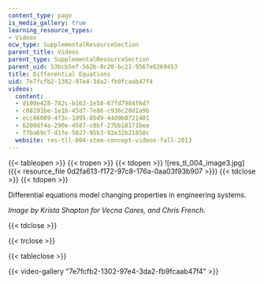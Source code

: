 ```yaml
---
content_type: page
is_media_gallery: true
learning_resource_types:
- Videos
ocw_type: SupplementalResourceSection
parent_title: Videos
parent_type: SupplementalResourceSection
parent_uid: 53bcb5ef-562b-8c20-bc21-9567e0269453
title: Differential Equations
uid: 7e7fcfb2-1302-97e4-3da2-fb9fcaab47f4
videos:
  content:
  - d100e428-782c-b163-1e58-67fd7984f6d7
  - c08191be-1e1b-45d7-7e86-c936c20d1a9b
  - ecc66009-4f3c-1d95-85d9-44d9b0721401
  - 6200df4a-290e-4587-c8bf-27bb18171bee
  - f7ba69c7-d1fe-5027-95b3-92e32b21858c
  website: res-tll-004-stem-concept-videos-fall-2013
---
```


{{< tableopen >}}
{{< tropen >}}
{{< tdopen >}}
![res_tl_004_image3.jpg]({{< resource_file 0d2fa613-f172-97c8-176a-0aa03f93b907 >}})
{{< tdclose >}}
{{< tdopen >}}


Differential equations model changing properties in engineering systems.

_Image by Krista Shapton for Vecna Cares, and Chris French._


{{< tdclose >}}

{{< trclose >}}

{{< tableclose >}}

{{< video-gallery "7e7fcfb2-1302-97e4-3da2-fb9fcaab47f4" >}}

